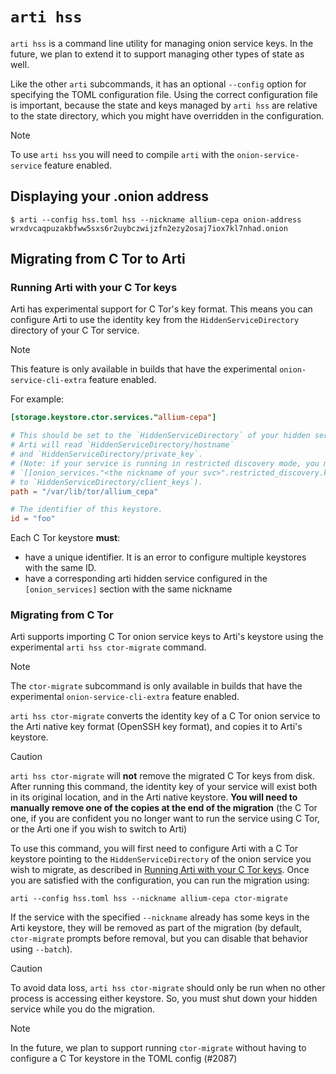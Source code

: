 # `arti hss`

`arti hss` is a command line utility for managing onion service keys.
In the future, we plan to extend it to support managing other types of state as well.

Like the other `arti` subcommands, it has an optional `--config` option for
specifying the TOML configuration file. Using the correct configuration file is
important, because the state and keys managed by `arti hss` are relative to the
state directory, which you might have overridden in the configuration.

> [!note]
> To use `arti hss` you will need to compile `arti` with the
> `onion-service-service` feature enabled.

## Displaying your .onion address

```ignore
$ arti --config hss.toml hss --nickname allium-cepa onion-address
wrxdvcaqpuzakbfww5sxs6r2uybczwijzfn2ezy2osaj7iox7kl7nhad.onion

```

## Migrating from C Tor to Arti

### Running Arti with your C Tor keys

Arti has experimental support for C Tor's key format.
This means you can configure Arti to use the identity key from the
`HiddenServiceDirectory` directory of your C Tor service.

> [!note]
> This feature is only available in builds that have the experimental
> `onion-service-cli-extra` feature enabled.

For example:

```toml
[storage.keystore.ctor.services."allium-cepa"]

# This should be set to the `HiddenServiceDirectory` of your hidden service.
# Arti will read `HiddenServiceDirectory/hostname`
# and `HiddenServiceDirectory/private_key`.
# (Note: if your service is running in restricted discovery mode, you must also set the
# `[[onion_services."<the nickname of your svc>".restricted_discovery.key_dirs]]`
# to `HiddenServiceDirectory/client_keys`).
path = "/var/lib/tor/allium_cepa"

# The identifier of this keystore.
id = "foo"
```

Each C Tor keystore **must**:

  * have a unique identifier. It is an error to configure multiple keystores
    with the same ID.
  * have a corresponding arti hidden service configured in the
    `[onion_services]` section with the same nickname

### Migrating from C Tor

Arti supports importing C Tor onion service keys to Arti's keystore
using the experimental `arti hss ctor-migrate` command.

> [!note]
> The `ctor-migrate` subcommand is only available in builds that
> have the experimental `onion-service-cli-extra` feature enabled.

`arti hss ctor-migrate` converts the identity key of a C Tor onion service
to the Arti native key format (OpenSSH key format), and copies it to Arti's keystore.

> [!caution]
> `arti hss ctor-migrate` will **not** remove the migrated C Tor keys from disk.
> After running this command, the identity key of your
> service will exist both in its original location, and in the
> Arti native keystore. **You will need to manually remove one
> of the copies at the end of the migration** (the C Tor one, if
> you are confident you no longer want to run the service
> using C Tor, or the Arti one if you wish to switch to Arti)

To use this command, you will first need to configure Arti
with a C Tor keystore pointing to the `HiddenServiceDirectory`
of the onion service you wish to migrate, as described in
[Running Arti with your C Tor keys](#running-arti-with-your-c-tor-keys).
Once you are satisfied with the configuration, you can run the migration using:

```ignore
arti --config hss.toml hss --nickname allium-cepa ctor-migrate
```

If the service with the specified `--nickname` already has some keys in the Arti keystore,
they will be removed as part of the migration (by default, `ctor-migrate` prompts before removal,
but you can disable that behavior using `--batch`).

> [!caution]
> To avoid data loss, `arti hss ctor-migrate` should only be run when
> no other process is accessing either keystore.
> So, you must shut down your hidden service while you do the migration.

> [!note]
> In the future, we plan to support running `ctor-migrate`
> without having to configure a C Tor keystore in
> the TOML config (#2087)

